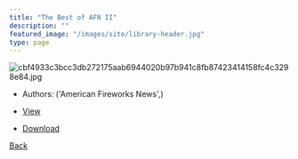 ```yaml
---
title: "The Best of AFN II"
description: ""
featured_image: "/images/site/library-header.jpg"
type: page
---
```


![cbf4933c3bcc3db272175aab6944020b97b941c8fb87423414158fc4c3298e84.jpg](https://drive.google.com/uc?export=view&id=1uE8LBdhaumU5MYjN5kwfcOMX831Y8iFm)
* Authors: ('American Fireworks News',)
* <a href="https://drive.google.com/uc?export=view&id=1QQk4928lg5IlkiJRcHDPA7kQ4uVydD2q" target="_blank">View</a>

* [Download](https://drive.google.com/uc?export=download&id=1QQk4928lg5IlkiJRcHDPA7kQ4uVydD2q)

[Back](/library/)
